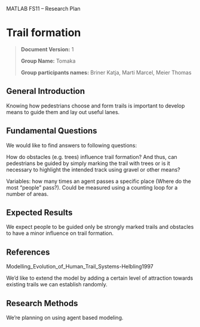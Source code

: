 MATLAB FS11 – Research Plan

Trail formation
===============

> **Document Version:**  1
>
> **Group Name:**                       Tomaka
>
> **Group participants names:**         Briner Katja, Marti Marcel, Meier Thomas

## General Introduction

Knowing how pedestrians choose and form trails is important to develop means to guide them and lay out useful lanes. 


## Fundamental Questions

We would like to find answers to following questions:

How do obstacles (e.g. trees) influence trail formation? And thus, can pedestrians be guided by simply marking the trail with trees or is it necessary to highlight the intended track using gravel or other means?

Variables: how many times an agent passes a specific place (Where do the most “people” pass?). Could be measured using a counting loop for a number of areas.


## Expected Results

We expect people to be guided only be strongly marked trails and obstacles to have a minor influence on trail formation.


## References 

Modelling_Evolution_of_Human_Trail_Systems-Helbling1997

We’d like to extend the model by adding a certain level of attraction towards existing trails we can establish randomly.


## Research Methods

We’re planning on using agent based modeling.


